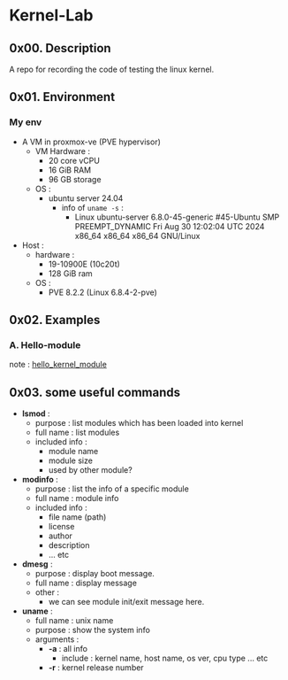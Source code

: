 # Kernel-Lab

## 0x00. Description

A repo for recording the code of testing the linux kernel.

## 0x01. Environment

### My env

* A VM in proxmox-ve (PVE hypervisor)
  * VM Hardware :
    * 20 core vCPU
    * 16 GiB RAM
    * 96 GB storage
  * OS :
    * ubuntu server 24.04
      * info of ```uname -s``` :
        * Linux ubuntu-server 6.8.0-45-generic #45-Ubuntu SMP PREEMPT_DYNAMIC Fri Aug 30 12:02:04 UTC 2024 x86_64 x86_64 x86_64 GNU/Linux
* Host :
  * hardware :
    * 19-10900E (10c20t)
    * 128 GiB ram
  * OS :
    * PVE 8.2.2 (Linux 6.8.4-2-pve)

## 0x02. Examples

### A. Hello-module

note : [hello_kernel_module](hello_kernel_module/README.md)

## 0x03. some useful commands

* **lsmod** :
  * purpose : list modules which has been loaded into kernel
  * full name : list modules
  * included info :
    * module name
    * module size
    * used by other module?
* **modinfo** :
  * purpose : list the info of a specific module
  * full name : module info
  * included info :
    * file name (path)
    * license
    * author
    * description
    * ... etc
* **dmesg** :
  * purpose : display boot message.
  * full name : display message
  * other :
    * we can see module init/exit message here.
* **uname** :
  * full name : unix name
  * purpose : show the system info
  * arguments :
    * **-a** : all info
      * include : kernel name, host name, os ver, cpu type ... etc
    * **-r** : kernel release number
